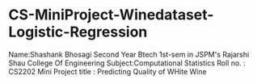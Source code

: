# CS-MiniProject-Winedataset-Logistic-Regression
Name:Shashank Bhosagi
Second Year Btech 1st-sem in JSPM's Rajarshi Shau College Of Engineering
Subject:Computational Statistics
Roll no. : CS2202
Mini Project title : Predicting Quality of WHite Wine

